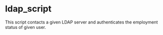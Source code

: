 # ldap_script
This script contacts a given LDAP server and authenticates the employment status of given user.
